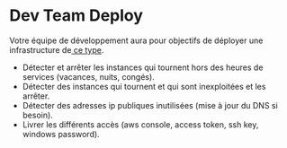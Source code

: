 # Dev Team Deploy

Votre équipe de développement aura pour objectifs de déployer une infrastructure de[ ce type](https://docs.aws.amazon.com/vpc/latest/userguide/VPC_NAT_Instance.html).

* Détecter et arrêter les instances qui tournent hors des heures de services (vacances, nuits, congés).
* Détecter des instances qui tournent et qui sont inexploitées et les arrêter.
* Détecter des adresses ip publiques inutilisées (mise à jour du DNS si besoin).
* Livrer les différents accès (aws console, access token, ssh key, windows password).
